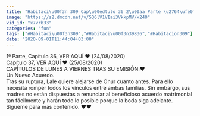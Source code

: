 ```yaml
---
title: "Habitaci\u00f3n 309 Cap\u00edtulo 36 2\u00aa Parte \u2764\ufe0f Audio Espa\u00f1ol HD \u2764\ufe0f Demet Ozdemir (24-8-2020)"
image: "https://s2.dmcdn.net/v/SQ6lV1VIai3VkkpMV/x240"
vid_id: "x7vrb33"
categories: "fun"
tags: ["#Habitaci\u00f3n309","#Habitaci\u00f3n39836","#Habitacion309"]
date: "2020-09-01T11:44:04+03:00"
---
```

1ª Parte, Capítulo 36, VER AQUÍ   ❤️           (24/08/2020)  <br>Capítulo 37, VER AQUÍ   ❤️       (25/08/2020)  <br>CAPÍTULOS DE LUNES A VIERNES TRAS SU EMISIÓN!❤️  <br>Un Nuevo Acuerdo.   <br>Tras su ruptura, Lale quiere alejarse de Onur cuanto antes. Para ello necesita romper todos los vínculos entre ambas familias. Sin embargo, sus madres no están dispuestas a renunciar al beneficioso acuerdo matrimonial tan fácilmente y harán todo lo posible porque la boda siga adelante.   <br>Sígueme para más contenido. ❤️❤️
